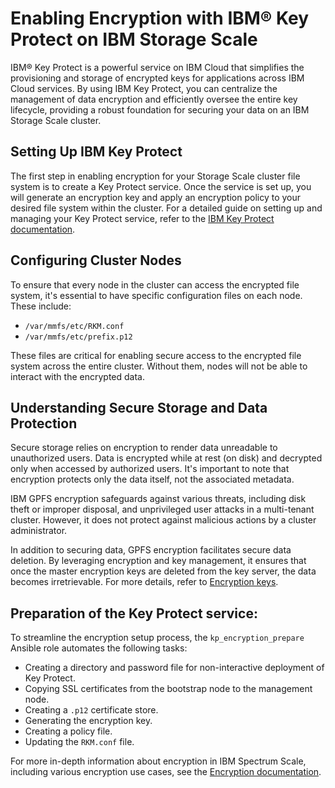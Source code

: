 # Enabling Encryption with IBM® Key Protect on IBM Storage Scale

IBM® Key Protect is a powerful service on IBM Cloud that simplifies the provisioning and storage of encrypted keys for applications across IBM Cloud services. By using IBM Key Protect, you can centralize the management of data encryption and efficiently oversee the entire key lifecycle, providing a robust foundation for securing your data on an IBM Storage Scale cluster.

## Setting Up IBM Key Protect

The first step in enabling encryption for your Storage Scale cluster file system is to create a Key Protect service. Once the service is set up, you will generate an encryption key and apply an encryption policy to your desired file system within the cluster. For a detailed guide on setting up and managing your Key Protect service, refer to the [IBM Key Protect documentation](https://cloud.ibm.com/docs/key-protect?topic=key-protect-about).

## Configuring Cluster Nodes

To ensure that every node in the cluster can access the encrypted file system, it's essential to have specific configuration files on each node. These include:

- `/var/mmfs/etc/RKM.conf`
- `/var/mmfs/etc/prefix.p12`

These files are critical for enabling secure access to the encrypted file system across the entire cluster. Without them, nodes will not be able to interact with the encrypted data.

## Understanding Secure Storage and Data Protection

Secure storage relies on encryption to render data unreadable to unauthorized users. Data is encrypted while at rest (on disk) and decrypted only when accessed by authorized users. It's important to note that encryption protects only the data itself, not the associated metadata.

IBM GPFS encryption safeguards against various threats, including disk theft or improper disposal, and unprivileged user attacks in a multi-tenant cluster. However, it does not protect against malicious actions by a cluster administrator.

In addition to securing data, GPFS encryption facilitates secure data deletion. By leveraging encryption and key management, it ensures that once the master encryption keys are deleted from the key server, the data becomes irretrievable. For more details, refer to [Encryption keys](https://www.ibm.com/docs/en/STXKQY_5.1.8/com.ibm.spectrum.scale.v5r10.doc/bl1adv_encryptionkeys.html#encryptionkeys).

## Preparation of the Key Protect service:

To streamline the encryption setup process, the `kp_encryption_prepare` Ansible role automates the following tasks:

- Creating a directory and password file for non-interactive deployment of Key Protect.
- Copying SSL certificates from the bootstrap node to the management node.
- Creating a `.p12` certificate store.
- Generating the encryption key.
- Creating a policy file.
- Updating the `RKM.conf` file.

For more in-depth information about encryption in IBM Spectrum Scale, including various encryption use cases, see the [Encryption documentation](https://www.ibm.com/docs/en/storage-scale/5.1.8?topic=administering-encryption).